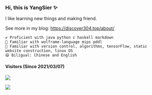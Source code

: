 ### Hi, this is YangSier ✨ 

I like learning new things and making friend.

See more in my blog: https://discover304.top/about/

```
✔️ Proficient with java python c haskell markdown
💬 Familiar with wolframe-language mips pddl
🌱 Familiar with version control, algorithms, tensorFlow, static website construction, linux OS
😄 Biligual: Chinese and English
```
#### Visitors (Since 2021/03/07)
[![](https://count.getloli.com/get/@Discover304?theme=gelbooru)](https://count.getloli.com/get/@Discover304?theme=gelbooru)

[![](https://github-readme-stats.vercel.app/api?username=discover304&theme=default&bg_color=FFFFFF&text_color=000000&title_color=000000&count_private=true)](https://github.com/Discover304)

<!--
[![willianrod's wakatime stats](https://github-readme-stats.vercel.app/api/wakatime?username=Discover304)](https://wakatime.com/dashboard)
-->
<!--
**Discover304/Discover304** is a ✨ _special_ ✨ repository because its `README.md` (this file) appears on your GitHub profile.

Here are some ideas to get you started:

- 🔭 I’m currently working on ...
- 🌱 I’m currently learning ...
- 👯 I’m looking to collaborate on ...
- 🤔 I’m looking for help with ...
- 💬 Ask me about ...
- 📫 How to reach me: ...
- 😄 Pronouns: ...
- ⚡ Fun fact: ...
-->
